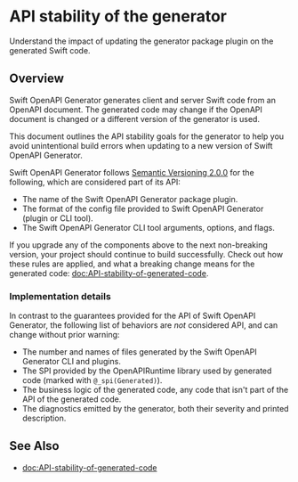 # API stability of the generator

Understand the impact of updating the generator package plugin on the generated Swift code.

## Overview

Swift OpenAPI Generator generates client and server Swift code from an OpenAPI document. The generated code may change if the OpenAPI document is changed or a different version of the generator is used.

This document outlines the API stability goals for the generator to help you avoid unintentional build errors when updating to a new version of Swift OpenAPI Generator.

Swift OpenAPI Generator follows [Semantic Versioning 2.0.0][0] for the following, which are considered part of its API:

- The name of the Swift OpenAPI Generator package plugin.
- The format of the config file provided to Swift OpenAPI Generator (plugin or CLI tool).
- The Swift OpenAPI Generator CLI tool arguments, options, and flags.

If you upgrade any of the components above to the next non-breaking version, your project should continue to build successfully. Check out how these rules are applied, and what a breaking change means for the generated code: <doc:API-stability-of-generated-code>.

### Implementation details

In contrast to the guarantees provided for the API of Swift OpenAPI Generator, the following list of behaviors are _not_ considered API, and can change without prior warning:

- The number and names of files generated by the Swift OpenAPI Generator CLI and plugins.
- The SPI provided by the OpenAPIRuntime library used by generated code (marked with `@_spi(Generated)`).
- The business logic of the generated code, any code that isn't part of the API of the generated code.
- The diagnostics emitted by the generator, both their severity and printed description.

## See Also

- <doc:API-stability-of-generated-code>

[0]: https://semver.org
